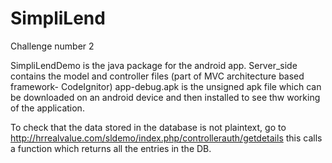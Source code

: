 # SimpliLend
Challenge number 2

SimpliLendDemo is the java package for the android app.
Server_side contains the model and controller files (part of MVC architecture based framework- CodeIgnitor)
app-debug.apk is the unsigned apk file which can be downloaded on an android device and then installed to see thw working of the application.

To check that the data stored in the database is not plaintext,
go to http://hrrealvalue.com/sldemo/index.php/controllerauth/getdetails
this calls a function which returns all the entries in the DB.
